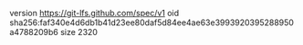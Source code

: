 version https://git-lfs.github.com/spec/v1
oid sha256:faf340e4d6db1b41d23ee80daf5d84ee4ae63e3993920395288950a4788209b6
size 2320
